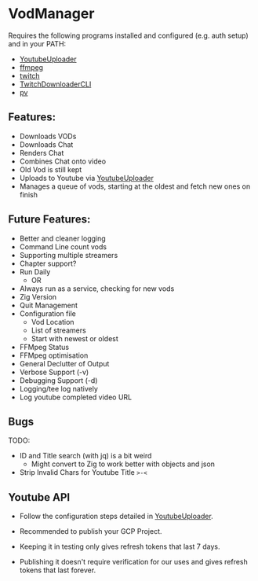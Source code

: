 # VodManager

Requires the following programs installed and configured (e.g. auth setup) and in your PATH:
 - [YoutubeUploader](https://github.com/porjo/youtubeuploader)
 - [ffmpeg](https://www.ffmpeg.org/download.html)
 - [twitch](https://dev.twitch.tv/docs/cli/)
 - [TwitchDownloaderCLI](https://github.com/lay295/TwitchDownloader)
 - [pv](https://linux.die.net/man/1/pv)

## Features:
 - Downloads VODs
 - Downloads Chat
 - Renders Chat
 - Combines Chat onto video
 - Old Vod is still kept
 - Uploads to Youtube via [YoutubeUploader](https://github.com/porjo/youtubeuploader)
 - Manages a queue of vods, starting at the oldest and fetch new ones on finish


## Future Features:
 - Better and cleaner logging
 - Command Line count vods
 - Supporting multiple streamers
 - Chapter support?
 - Run Daily
   - OR
 - Always run as a service, checking for new vods
 - Zig Version
 - Quit Management
 - Configuration file
   - Vod Location
   - List of streamers
   - Start with newest or oldest
 - FFMpeg Status
 - FFMpeg optimisation
 - General Declutter of Output
 - Verbose Support (-v)
 - Debugging Support (-d)
 - Logging/tee log natively
 - Log youtube completed video URL

## Bugs

TODO:
- ID and Title search (with jq) is a bit weird
   - Might convert to Zig to work better with objects and json
- Strip Invalid Chars for Youtube Title `>-<`

## Youtube API

 - Follow the configuration steps detailed in [YoutubeUploader](https://github.com/porjo/youtubeuploader).

 - Recommended to publish your GCP Project.

 - Keeping it in testing only gives refresh tokens that last 7 days.

 - Publishing it doesn't require verification for our uses and gives refresh tokens that last forever.